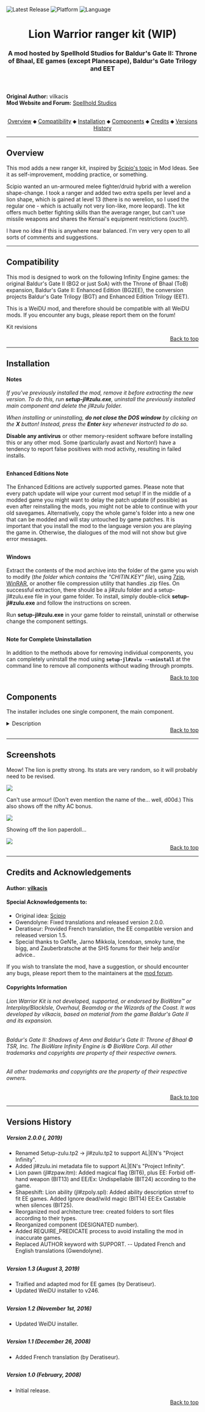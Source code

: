 
![Latest Release](https://img.shields.io/static/v1?label=release&message=v2.0.0&color=darkred)<a name="top" id="top">
![Platform](https://img.shields.io/static/v1?label=platform&message=windows&color=informational)
![Language](https://img.shields.io/static/v1?label=language&message=English%20%7C%20French&color=limegreen)

<div align="center"><h1></a>Lion Warrior ranger kit (WIP)</h1>

<h3>A mod hosted by Spellhold Studios for Baldur's Gate II: Throne of Bhaal, EE games (except Planescape),
Baldur's Gate Trilogy and EET<h3>

</div><br />


**Original Author:** vilkacis  
**Mod Website and Forum:** <a href="http://www.shsforums.net/topic/31691-the-lion-warrior-kit-formerly-zulu-still-a-ranger/">Spellhold Studios</a><br /><br />


<div align="center">
<a href="#intro">Overview</a> &#x2B25; <a href="#compat">Compatibility</a> &#x2B25; <a href="#installation">Installation</a> &#x2B25; <a href="#components">Components</a> &#x2B25; <a href="#credits">Credits</a> &#x2B25; <a href="#versions">Versions History</a></center></br>
</div>

<hr>


## <a name="intro" id="intro"></a>Overview

This mod adds a new ranger kit, inspired by <a href="http://www.shsforums.net/topic/31654-thandi-the-zulu-warrior/">Scipio's topic</a> in Mod Ideas. See it as self-improvement, modding practice, or something.

Scipio wanted an un-armoured melee fighter/druid hybrid with a werelion shape-change. I took a ranger and added two extra spells per level and a lion shape, which is gained at level 13 (there is no werelion, so I used the regular one - which is actually not very lion-like, more leopard). The kit offers much better fighting skills than the average ranger, but can't use missile weapons and shares the Kensai's equipment restrictions (ouch!).

I have no idea if this is anywhere near balanced. I'm very very open to all sorts of comments and suggestions.


<hr>


## <a name="compat" id="compat"></a>Compatibility

This mod is designed to work on the following Infinity Engine games: the original Baldur's Gate II (BG2 or just SoA) with the Throne of Bhaal (ToB) expansion, Baldur's Gate II: Enhanced Edition (BG2EE), the conversion projects Baldur's Gate Trilogy (BGT) and Enhanced Edition Trilogy (EET).

This is a WeiDU mod, and therefore should be compatible with all WeiDU mods. If you encounter any bugs, please report them on the forum!<br>


Kit revisions

<div align="right"><a href="#top">Back to top</a></div>


<hr>


## <a name="installation" id="installation"></a>Installation

#### Notes

<em>If you've previously installed the mod, remove it before extracting the new version. To do this, run **setup-jl#zulu.exe**, uninstall the previously installed main component and delete the jl#zulu folder.</em>

<em>When installing or uninstalling, **do not close the DOS window** by clicking on the **X** button! Instead, press the **Enter** key whenever instructed to do so.</em>

**Disable any antivirus** or other memory-resident software before installing this or any other mod. Some (particularly avast and Norton!) have a tendency to report false positives with mod activity, resulting in failed installs.

## 

#### Enhanced Editions Note

The Enhanced Editions are actively supported games. Please note that every patch update will wipe your current mod setup! If in the middle of a modded game you might want to delay the patch update (if possible) as even after reinstalling the mods, you might not be able to continue with your old savegames. Alternatively, copy the whole game's folder into a new one that can be modded and will stay untouched by game patches. It is important that you install the mod to the language version you are playing the game in. Otherwise, the dialogues of the mod will not show but give error messages.

## 

#### Windows

Extract the contents of the mod archive into the folder of the game you wish to modify (<em>the folder which contains the "CHITIN.KEY" file</em>), using <a href="http://www.7-zip.org/download.html">7zip</a>, <a href="http://www.rarlab.com/download.htm">WinRAR</a>, or another file compression utility that handles .zip files. On successful extraction, there should be a jl#zulu folder and a setup-jl#zulu.exe file in your game folder. To install, simply double-click **setup-jl#zulu.exe** and follow the instructions on screen.

Run **setup-jl#zulu.exe** in your game folder to reinstall, uninstall or otherwise change the component settings.

## 

#### Note for Complete Uninstallation

In addition to the methods above for removing individual components, you can completely uninstall the mod using **`setup-jl#zulu --uninstall`** at the command line to remove all components without wading through prompts.</br>
<div align="right"><a href="#top">Back to top</a></div>


## <a name="components" id="components"></a>Components

The installer includes one single component, the main component.

<details><summary>Description</summary>
<p></br>
LION WARRIOR: This ranger follows traditions handed down by the Lion Tribes of Shaar, combining deadly fighting ability with unmatched wilderness survival skills and a particularly strong connection with Nature. He disdains missile weapons, but few can match his strength in melee.

Advantages:
- +2 bonus to Armor Class at 1st level, plus an additional +2 bonus at 15th level.
- +1 bonus to hit and damage rolls every 10 levels (starting at 1st level).
- 13th level: May shapeshift into the form of a lion once per day. Gains one additional use every 5 levels thereafter.
- May memorize two extra spells of each level.
- May attain the highest level of mastery in any melee weapon.

Disadvantages:
- May not use missile weapons
- May not wear armor
- May not wear gauntlets or bracers
- Does not gain the ranger's Charm Animal ability
</p>
</details>
<div align="right"><a href="#top">Back to top</a></div>


<hr>


## <a name="screenshots" id="screenshots"></a>Screenshots

Meow! The lion is pretty strong. Its stats are very random, so it will probably need to be revised. 

<img src="jl#zulu/readme/zulu2.png">

Can't use armour! (Don't even mention the name of the... well, d00d.) This also shows off the nifty AC bonus.

<img src="jl#zulu/readme/zulu1.png">

Showing off the lion paperdoll...

<img src="jl#zulu/readme/zulu3.png">
<div align="right"><a href="#top">Back to top</a></div>


<hr>


## <a name="credits" id="credits"></a>Credits and Acknowledgements

#### Author: <a href="http://www.shsforums.net/user/6209-vilkacis/">vilkacis</a>


#### Special Acknowledgements to:

- Original idea: <a href="http://www.shsforums.net/user/8913-scipio/">Scipio</a>
- Gwendolyne: Fixed translations and released version 2.0.0.
- Deratiseur: Provided French translation, the EE compatible version and released version 1.5.
- Special thanks to GeN1e, Jarno Mikkola, Icendoan, smoky tune, the bigg, and Zauberbratsche at the SHS forums for their help and/or advice..

If you wish to translate the mod, have a suggestion, or should encounter any bugs, please report them to the maintainers at the <a href="http://www.shsforums.net/topic/31691-the-lion-warrior-kit-formerly-zulu-still-a-ranger/">mod forum</a>.</br>


#### Copyrights Information

###### Lion Warrior Kit is not developed, supported, or endorsed by BioWare&trade; or Interplay/BlackIsle, Overhaul, Beamdog or the Wizards of the Coast. It was developed by vilkacis, based on material from the game Baldur's Gate II and its expansion.
###### Baldur's Gate II: Shadows of Amn and Baldur's Gate II: Throne of Bhaal &copy; TSR, Inc. The BioWare Infinity Engine is &copy; BioWare Corp. All other trademarks and copyrights are property of their respective owners.
###### All other trademarks and copyrights are the property of their respective owners.</br>
<div align="right"><a href="#top">Back to top</a></div>


<hr>


## <a name="versions" id="versions"></a>Versions History

##### Version 2.0.0 (, 2019)

- Renamed Setup-zulu.tp2 -> jl#zulu.tp2 to support AL|EN's "Project Infinity".
- Added jl#zulu.ini metadata file to support AL|EN's "Project Infinity".
- Lion pawn (jl#zpaw.itm): Added magical flag (BIT6), plus EE: Forbid off-hand weapon (BIT13) and EE/Ex: Undispellable (BIT24) according to the game.
- Shapeshift: Lion ability (jl#zpoly.spl): Added ability description strref to fit EE games. Added Ignore dead/wild magic (BIT14) EE:Ex Castable when silences (BIT25).
- Reorganized mod architecture tree: created folders to sort files according to their types.
- Reorganized component (DESIGNATED number).
- Added REQUIRE_PREDICATE process to avoid installing the mod in inaccurate games.
- Replaced AUTHOR keyword with SUPPORT.
-- Updated French and English translations (Gwendolyne).

## 

##### Version 1.3 (August 3, 2019)

- Traified and adapted mod for EE games (by Deratiseur).
- Updated WeiDU installer to v246.

## 

##### Version 1.2 (November 1st, 2016)

- Updated WeiDU installer.

## 

##### Version 1.1 (December 26, 2008)

- Added French translation (by Deratiseur).

## 

##### Version 1.0 (February, 2008)

- Initial release.
<div align="right"><a href="#top">Back to top</a></div>

